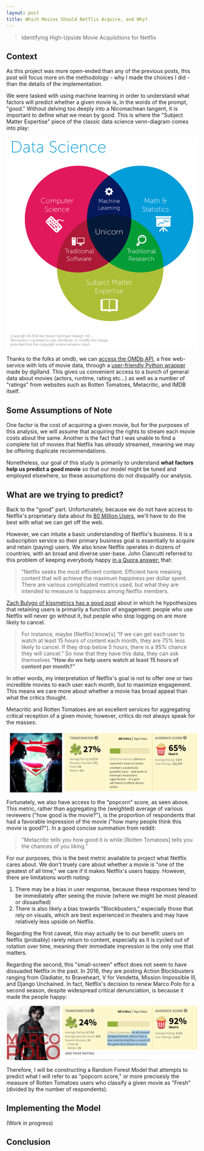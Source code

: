 ```yaml
---
layout: post
title: Which Movies Should Netflix Acquire, and Why?
---
```


> Identifying High-Upside Movie Acquisitions for Netflix

## Context

As this project was more open-ended than any of the previous posts, this post will focus more on the methodology - why I made the choices I did - than the details of the implementation.

We were tasked with using machine learning in order to understand what factors will predict whether a given movie is, in the words of the prompt, "good." Without delving too deeply into a Nicomachean tangent, it is important to define what we mean by good. This is where the "Subject Matter Expertise" piece of the classic data science venn-diagram comes into play:

![Data Science Venn Diagram ](https://raw.githubusercontent.com/hudsonrio/hudsonrio.github.io/master/images/blog%20posts/images_proj6/data-scientist-venn-diagram.jpg?raw=true "Subject Matter Expertise")

Thanks to the folks at omdb, we can [access the OMDb API](http://www.omdbapi.com/), a free web-service with lots of movie data, through a [user-friendly Python wrapper](http://omdbpy.readthedocs.io/en/latest/) made by dgilland. This gives us convenient access to a bunch of general data about movies (actors, runtime, rating etc...) as well as a number of "ratings" from websites such as Rotten Tomatoes, Metacritic, and IMDB itself.

## Some Assumptions of Note
One factor is the cost of acquiring a given movie, but for the purposes of this analysis, we will assume that acquiring the rights to stream each movie costs about the same. Another is the fact that I was unable to find a complete list of movies that Netflix has _already_ streamed, meaning we may be offering duplicate recommendations.

Nonetheless, our goal of this study is primarily to understand **what factors help us predict a good movie** so that our model might be tuned and employed elsewhere, so these assumptions do not disqualify our analysis.

## What are we trying to predict?

Back to the "good" part. Unfortunately, because we do not have access to Netflix's proprietary data about its [80 Million Users](http://files.shareholder.com/downloads/NFLX/1378700698x0x886428/5FB5A3DF-F23A-4BB1-AC37-583BAEF2A1EE/Q116LettertoShareholders_W_TABLES_.pdf), we'll have to do the best with what we can get off the web.

However, we can intuite a basic understanding of Netflix's business. It is a subscription service so their primary business goal is essentially to acquire and retain (paying) users. We also know Netflix operates in dozens of countries, with an broad and diverse user-base. John Ciancutti referred to this problem of keeping everybody happy [in a Quora answer:](https://www.quora.com/Does-Netflix-add-content-based-on-your-searches/answer/John-Ciancutti) that:

> "Netflix seeks the most efficient content. Efficient here meaning content that will achieve the maximum happiness per dollar spent. There are various complicated metrics used, but what they are intended to measure is happiness among Netflix members.


[Zach Bulygo of kissmetrics has a good post](https://blog.kissmetrics.com/how-netflix-uses-analytics/) about in which he hypothesizes that retaining users is primarily a function of engagement: people who use Netflix will never go without it, but people who stop logging on are more likely to cancel.

>For instance, maybe [Netflix] know[s] “If we can get each user to watch at least 15 hours of content each month, they are 75% less likely to cancel. If they drop below 5 hours, there is a 95% chance they will cancel.” So now that they have this data, they can ask themselves **“How do we help users watch at least 15 hours of content per month?”**

In other words, my interpretation of Netflix's goal is not to offer one or two incredible movies to each user each month, but to maximize engagement. This means we care more about whether a movie has broad appeal than what the critics thought.

Metacritic and Rotten Tomatoes are an excellent services for aggregating critical reception of a given movie; however, critics do not always speak for the masses:

![Popular Audiences > Critics](https://raw.githubusercontent.com/hudsonrio/hudsonrio.github.io/master/images/blog%20posts/images_proj6/batman_superman.jpg?raw=true)

Fortunately, we also have access to the "popcorn" score, as seen above. This metric, rather than aggregating the (weighted) average of various reviewers ("how good is the movie?"), is the proportion of respondents that had a favorable impression of the movie ("how many people think this movie is good?"). In a good concise summation from reddit:

>"Metacritic tells you how good it is while [Rotten Tomatoes] tells you the chances of you liking."

For our purposes, this is the best metric available to project what Netflix cares about. We don't truely care about whether a movie is "one of the greatest of all time," we care if it makes Netflix's users happy. However, there are limitations worth noting:

1. There may be a bias in user response, because these responses tend to be immediately after seeing the movie (where we might be most pleased or dissasified)
2. There is also likely a bias towards "Blockbusters," especially those that rely on visuals, which are best experienced in theaters and may have relatively less upside on Netflix.

Regarding the first caveat, this may actually be to our benefit: users on Netflix (probably) rarely return to content, especially as it is cycled out of rotation over time, meaning their immediate impression is the only one that matters.

Regarding the second, this "small-screen" effect does not seem to have dissuaded Netflix in the past. In 2016, they are posting Action Blockbusters ranging from Gladiator, to Braveheart, V for Vendetta, Mission Impossible III, and Django Unchained. In fact, Netflix's decision to renew Marco Polo for a second season, despite widespread critical denunciation, is because it made the people happy:


!["An all-around disappointment, Marco Polo is less entertaining than a round of the game that shares its name."](https://raw.githubusercontent.com/hudsonrio/hudsonrio.github.io/master/images/blog%20posts/images_proj6/marco_polo.jpg?raw=true "Marco Polo")

Therefore, I will be constructing a Random Forest Model that attempts to predict what I will refer to as "popcorn score," or more precisesly the measure of Rotten Tomatoes users who classify a given movie as "Fresh" (divided by the number of respondents).

## Implementing the Model

(Work in progress)

## Conclusion
